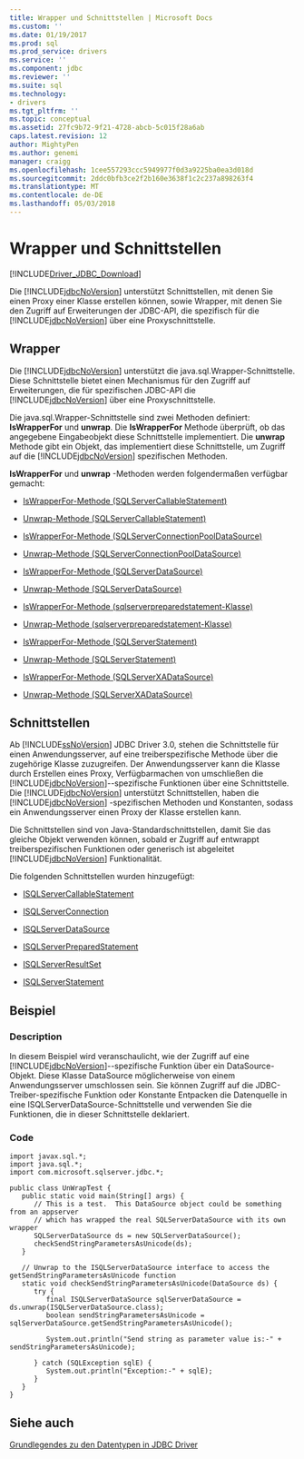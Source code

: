 ```yaml
---
title: Wrapper und Schnittstellen | Microsoft Docs
ms.custom: ''
ms.date: 01/19/2017
ms.prod: sql
ms.prod_service: drivers
ms.service: ''
ms.component: jdbc
ms.reviewer: ''
ms.suite: sql
ms.technology:
- drivers
ms.tgt_pltfrm: ''
ms.topic: conceptual
ms.assetid: 27fc9b72-9f21-4728-abcb-5c015f28a6ab
caps.latest.revision: 12
author: MightyPen
ms.author: genemi
manager: craigg
ms.openlocfilehash: 1cee557293ccc5949977f0d3a9225ba0ea3d018d
ms.sourcegitcommit: 2ddc0bfb3ce2f2b160e3638f1c2c237a898263f4
ms.translationtype: MT
ms.contentlocale: de-DE
ms.lasthandoff: 05/03/2018
---
```

# <a name="wrappers-and-interfaces"></a>Wrapper und Schnittstellen
[!INCLUDE[Driver_JDBC_Download](../../includes/driver_jdbc_download.md)]

  Die [!INCLUDE[jdbcNoVersion](../../includes/jdbcnoversion_md.md)] unterstützt Schnittstellen, mit denen Sie einen Proxy einer Klasse erstellen können, sowie Wrapper, mit denen Sie den Zugriff auf Erweiterungen der JDBC-API, die spezifisch für die [!INCLUDE[jdbcNoVersion](../../includes/jdbcnoversion_md.md)] über eine Proxyschnittstelle.  
  
## <a name="wrappers"></a>Wrapper  
 Die [!INCLUDE[jdbcNoVersion](../../includes/jdbcnoversion_md.md)] unterstützt die java.sql.Wrapper-Schnittstelle. Diese Schnittstelle bietet einen Mechanismus für den Zugriff auf Erweiterungen, die für spezifischen JDBC-API die [!INCLUDE[jdbcNoVersion](../../includes/jdbcnoversion_md.md)] über eine Proxyschnittstelle.  
  
 Die java.sql.Wrapper-Schnittstelle sind zwei Methoden definiert: **IsWrapperFor** und **unwrap**. Die **IsWrapperFor** Methode überprüft, ob das angegebene Eingabeobjekt diese Schnittstelle implementiert. Die **unwrap** Methode gibt ein Objekt, das implementiert diese Schnittstelle, um Zugriff auf die [!INCLUDE[jdbcNoVersion](../../includes/jdbcnoversion_md.md)] spezifischen Methoden.  
  
 **IsWrapperFor** und **unwrap** -Methoden werden folgendermaßen verfügbar gemacht:  
  
-   [IsWrapperFor-Methode &#40;SQLServerCallableStatement&#41;](../../connect/jdbc/reference/iswrapperfor-method-sqlservercallablestatement.md)  
  
-   [Unwrap-Methode &#40;SQLServerCallableStatement&#41;](../../connect/jdbc/reference/unwrap-method-sqlservercallablestatement.md)  
  
-   [IsWrapperFor-Methode &#40;SQLServerConnectionPoolDataSource&#41;](../../connect/jdbc/reference/iswrapperfor-method-sqlserverconnectionpooldatasource.md)  
  
-   [Unwrap-Methode &#40;SQLServerConnectionPoolDataSource&#41;](../../connect/jdbc/reference/unwrap-method-sqlserverconnectionpooldatasource.md)  
  
-   [IsWrapperFor-Methode &#40;SQLServerDataSource&#41;](../../connect/jdbc/reference/iswrapperfor-method-sqlserverdatasource.md)  
  
-   [Unwrap-Methode &#40;SQLServerDataSource&#41;](../../connect/jdbc/reference/unwrap-method-sqlserverdatasource.md)  
  
-   [IsWrapperFor-Methode &#40;sqlserverpreparedstatement-Klasse&#41;](../../connect/jdbc/reference/iswrapperfor-method-sqlserverpreparedstatement.md)  
  
-   [Unwrap-Methode &#40;sqlserverpreparedstatement-Klasse&#41;](../../connect/jdbc/reference/unwrap-method-sqlserverpreparedstatement.md)  
  
-   [IsWrapperFor-Methode &#40;SQLServerStatement&#41;](../../connect/jdbc/reference/iswrapperfor-method-sqlserverstatement.md)  
  
-   [Unwrap-Methode &#40;SQLServerStatement&#41;](../../connect/jdbc/reference/unwrap-method-sqlserverstatement.md)  
  
-   [IsWrapperFor-Methode &#40;SQLServerXADataSource&#41;](../../connect/jdbc/reference/iswrapperfor-method-sqlserverxadatasource.md)  
  
-   [Unwrap-Methode &#40;SQLServerXADataSource&#41;](../../connect/jdbc/reference/unwrap-method-sqlserverxadatasource.md)  
  
## <a name="interfaces"></a>Schnittstellen  
 Ab [!INCLUDE[ssNoVersion](../../includes/ssnoversion_md.md)] JDBC Driver 3.0, stehen die Schnittstelle für einen Anwendungsserver, auf eine treiberspezifische Methode über die zugehörige Klasse zuzugreifen. Der Anwendungsserver kann die Klasse durch Erstellen eines Proxy, Verfügbarmachen von umschließen die [!INCLUDE[jdbcNoVersion](../../includes/jdbcnoversion_md.md)]--spezifische Funktionen über eine Schnittstelle. Die [!INCLUDE[jdbcNoVersion](../../includes/jdbcnoversion_md.md)] unterstützt Schnittstellen, haben die [!INCLUDE[jdbcNoVersion](../../includes/jdbcnoversion_md.md)] -spezifischen Methoden und Konstanten, sodass ein Anwendungsserver einen Proxy der Klasse erstellen kann.  
  
 Die Schnittstellen sind von Java-Standardschnittstellen, damit Sie das gleiche Objekt verwenden können, sobald er Zugriff auf entwrappt treiberspezifischen Funktionen oder generisch ist abgeleitet [!INCLUDE[jdbcNoVersion](../../includes/jdbcnoversion_md.md)] Funktionalität.  
  
 Die folgenden Schnittstellen wurden hinzugefügt:  
  
-   [ISQLServerCallableStatement](../../connect/jdbc/reference/isqlservercallablestatement-interface.md)  
  
-   [ISQLServerConnection](../../connect/jdbc/reference/isqlserverconnection-interface.md)  
  
-   [ISQLServerDataSource](../../connect/jdbc/reference/isqlserverdatasource-interface.md)  
  
-   [ISQLServerPreparedStatement](../../connect/jdbc/reference/isqlserverpreparedstatement-interface.md)  
  
-   [ISQLServerResultSet](../../connect/jdbc/reference/isqlserverresultset-interface.md)  
  
-   [ISQLServerStatement](../../connect/jdbc/reference/isqlserverstatement-interface.md)  
  
## <a name="example"></a>Beispiel  
  
### <a name="description"></a>Description  
 In diesem Beispiel wird veranschaulicht, wie der Zugriff auf eine [!INCLUDE[jdbcNoVersion](../../includes/jdbcnoversion_md.md)]--spezifische Funktion über ein DataSource-Objekt. Diese Klasse DataSource möglicherweise von einem Anwendungsserver umschlossen sein. Sie können Zugriff auf die JDBC-Treiber-spezifische Funktion oder Konstante Entpacken die Datenquelle in eine ISQLServerDataSource-Schnittstelle und verwenden Sie die Funktionen, die in dieser Schnittstelle deklariert.  
  
### <a name="code"></a>Code  
  
```  
import javax.sql.*;  
import java.sql.*;  
import com.microsoft.sqlserver.jdbc.*;  
  
public class UnWrapTest {  
   public static void main(String[] args) {  
      // This is a test.  This DataSource object could be something from an appserver   
      // which has wrapped the real SQLServerDataSource with its own wrapper  
      SQLServerDataSource ds = new SQLServerDataSource();  
      checkSendStringParametersAsUnicode(ds);  
   }  
  
   // Unwrap to the ISQLServerDataSource interface to access the getSendStringParametersAsUnicode function  
   static void checkSendStringParametersAsUnicode(DataSource ds) {  
      try {  
         final ISQLServerDataSource sqlServerDataSource = ds.unwrap(ISQLServerDataSource.class);  
         boolean sendStringParametersAsUnicode = sqlServerDataSource.getSendStringParametersAsUnicode();  
  
         System.out.println("Send string as parameter value is:-" + sendStringParametersAsUnicode);  
  
      } catch (SQLException sqlE) {  
         System.out.println("Exception:-" + sqlE);  
      }  
   }  
}  
```  
  
## <a name="see-also"></a>Siehe auch  
 [Grundlegendes zu den Datentypen in JDBC Driver](../../connect/jdbc/understanding-the-jdbc-driver-data-types.md)  
  
  
